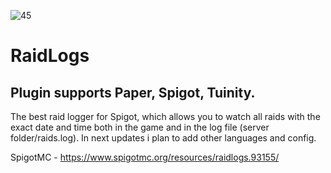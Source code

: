 ![45](https://user-images.githubusercontent.com/59057758/121515182-56cfb700-ca06-11eb-8446-321405ec14d1.png)
# RaidLogs 
## Plugin supports Paper, Spigot, Tuinity.


The best raid logger for Spigot, which allows you to watch all raids with the exact date and time both in the game and in the log file (server folder/raids.log).
In next updates i plan to add other languages and config.


SpigotMC - https://www.spigotmc.org/resources/raidlogs.93155/
